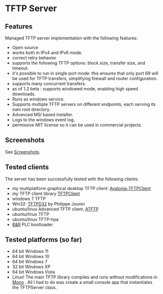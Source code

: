 # TFTP Server

## Features

Managed TFTP server implementation with the following features:

* Open source
* works both in IPv4 and IPv6 mode.
* correct retry behavior
* supports the following TFTP options: block size, transfer size, and timeout.
* it's possible to run in single port mode: this ensures that only port 69 will be used for TFTP transfers, simplifying firewall and router configuration.
* supports many concurrent transfers. 
* as of 1.2 beta : supports windowed mode, enabling high speed downloads.
* Runs as windows service.
* Supports multiple TFTP servers on different endpoints, each serving its own root directory.
* Advanced MSI based installer.
* Logs to the windows event log.
* permissive MIT license so it can be used in commercial projects.

## Screenshots

See [Screenshots](docs/Screenshots.md).

## Tested clients

The server has been successfully tested with the following clients:
* my multiplatform graphical desktop TFTP client: [Avalonia-TFTPClient](https://github.com/jpmikkers/Avalonia-TFTPClient)
* my TFTP client library [TFTPClient](https://github.com/jpmikkers/TFTPClient)
* windows 7 TFTP
* Win32: [TFTPD32](http://tftpd32.jounin.net/) by Philippe Jounin
* ubuntu/linux Advanced TFTP client, [ATFTP](http://www.ubuntugeek.com/howto-setup-advanced-tftp-server-in-ubuntu.html)
* ubuntu/linux TFTP
* ubuntu/linux TFTP-hpa
* [B&R](http://www.br-automation.com/) PLC bootloader

## Tested platforms (so far)

* 64 bit Windows 11
* 64 bit Windows 10
* 64 bit Windows 7
* 32 bit Windows XP
* 64 bit Windows Vista
* Linux! The main TFTP library compiles and runs without modifications in [Mono](http://www.mono-project.com/) . All I had to do was create a small console app that instantiates the TFTPServer class.
